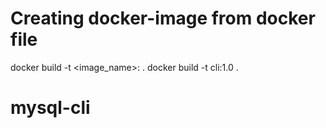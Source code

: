 # Creating docker-image from docker file 
docker build -t <image_name>:<tag> .
docker build -t cli:1.0 .

# mysql-cli

